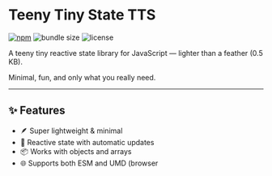 # Teeny Tiny State TTS

[![npm](https://img.shields.io/npm/v/teeny-tiny-state)](https://www.npmjs.com/package/teeny-tiny-state)
![bundle size](https://img.shields.io/bundlephobia/minzip/teeny-tiny-state)
![license](https://img.shields.io/npm/l/teeny-tiny-state)

A teeny tiny reactive state library for JavaScript — lighter than a feather (0.5 KB).

Minimal, fun, and only what you really need.

---

## ✨ Features

- 🪶 Super lightweight & minimal
- 🔄 Reactive state with automatic updates
- 📦 Works with objects and arrays
- 🌐 Supports both ESM and UMD (browser <script> ready)

## 🚀 Usage

### With ES Modules

```js
import { reactive, effect } from "teeny-tiny-state";

const state = reactive({ count: 0 });

effect(() => {
  console.log("Count is:", state.count);
});

state.count++; // triggers effect -> "Count is: 1"
```

---

### With Arrays

```js
import { reactive, effect } from "teeny-tiny-state";

const state = reactive({ items: [] });

effect(() => {
  console.log("Items:", state.items.join(", "));
});

state.items.push("Hello"); // Items: Hello
state.items.push("World"); // Items: Hello, World
```

---

### In the Browser

```js
<script src="./dist/teeny-tiny-state.umd.js"></script>
<script>
  const { reactive, effect } = TeenyTinyState;

  const state = reactive({ count: 0 });

  effect(() => {
    document.body.textContent = `Count: ${state.count}`;
  });

  setInterval(() => state.count++, 1000);
</script>
```

---

### With cleanup

```js
import { reactive, effect } from "teeny-tiny-state";

const state = reactive({ count: 0 });

effect(() => {
  const timer = setInterval(() => {
    console.log("Tick:", state.count);
  }, 1000);

  return () => clearInterval(timer);
});

state.count++;
```

### 🛠 API

reactive(object)

Wraps an object or array into a reactive proxy.
All reads and writes will be tracked automatically.

effect(fn)

Registers a reactive effect function.
The function will automatically re-run whenever its dependencies change.
